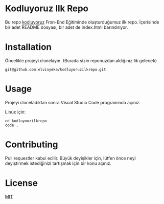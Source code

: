 # Kodluyoruz Ilk Repo

Bu repo [kodluyoruz](https://kodluyoruz.org/tr/kodluyoruz/) Fron-End Eğitiminde oluşturduğumuz ilk repo. İçerisinde bir adet README dosyası, bir adet de index.html barındırıyor.

# Installation

Öncelikle projeyi clonelayın. (Burada sizin reponuzdan aldığınız lik gelecek)

```
git@github.com:elvinyeka/kodluyoruzilkrepo.git

```

# Usage

Projeyi cloneladıktan sonra Visual Studio Code programinda açınız.

Linux için:

```
cd kodluyouzilkrepo
code .

```

# Contributing

Pull requestler kabul edilir. Büyük deyişikler için, lütfen önce neyi deyiştirmek istediğinizi tartışmak için bir konu açınız.

# License

[MIT](https://choosealicense.com/licenses/mit/)
